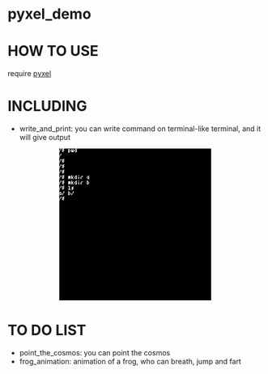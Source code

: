 # pyxel_demo

# HOW TO USE
require [pyxel](https://github.com/kitao/pyxel)

# INCLUDING 
* write_and_print: you can write command on terminal-like terminal, and it will give output

<div align="center">
  <img src=./assets/terminal.gif alt="Terminal" style="width:300px;height:auto;">
</div>

# TO DO LIST
* point_the_cosmos: you can point the cosmos
* frog_animation: animation of a frog, who can breath, jump and fart
